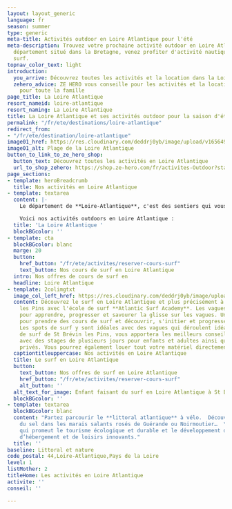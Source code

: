 ```yaml
---
layout: layout_generic
language: fr
season: summer
type: generic
meta-title: Activités outdoor en Loire Atlantique pour l'été
meta-description: Trouvez votre prochaine activité outdoor en Loire Atlantique. Un
  département situé dans la Bretagne, venez profiter d'activité nautique tel que le
  surf.
topnav_color_text: light
introduction:
  you_arrive: Découvrez toutes les activités et la location dans la Loire Atlantique.
  zehero_advice: ZE HERO vous conseille pour les activités et la location des équipements
    pour toute la famille
page_title: La Loire Atlantique
resort_nameid: loire-atlantique
resort_naming: La Loire Atlantique
title: La Loire Atlantique et ses activités outdoor pour la saison d'été
permalink: "/fr/ete/destinations/loire-atlantique"
redirect_from:
- "/fr/ete/destination/loire-atlantique"
image01_href: https://res.cloudinary.com/deddrj0yb/image/upload/v1656490025/website/resorts/St%20Br%C3%A9vin%20les%20pins/murilo-silva-S9kTO57hQ9I-unsplash.jpg
image01_alt: Plage de la Loire Atlantique
button_to_link_to_ze_hero_shop:
  button_text: Découvrez toutes les activités en Loire Atlantique
  url_to_shop_zehero: https://shop.ze-hero.com/fr/activites-Outdoor?station=Loire+Atlantique+%2844%29&calessonstype=all&catypegenderlistsummer=all&calessonsactivitytype=all&start-date=
page_sections:
- template: heroBreadcrumb
  title: Nos activités en Loire Atlantique
- template: textarea
  content: |-
    Le département de **Loire-Atlantique**, c'est des sentiers qui vous mèneront dans des terres contrastées : landes granitiques et fermes aux toits d’ardoise, maisons basses aux toits de tuiles romaines typiques et ses vignes ou aux marais salants du parc de Brière. Vers les côtes de Jade, Amour ou Sauvage, s’étendent des plages très prisées. Avec 6200 hectares d’espaces naturels, 2000 km d’itinéraires vélo et un riche patrimoine, la Loire-Atlantique est le 7e département **touristique** de France. C'est également ses 130 km de côtes, ses grandes plages et ses vagues. C'est un département où vous pourrez pratiquer le surf et de nombreuses autre activités dans l'océan.

    Voici nos activités outdoors en Loire Atlantique :
  title: 'La Loire Atlantique '
  blockBGcolor: ''
- template: cta
  blockBGcolor: blanc
  marge: 20
  button:
    href_button: "/fr/ete/activites/reserver-cours-surf"
    text_button: Nos cours de surf en Loire Atlantique
  intro: Nos offres de cours de surf en
  headline: Loire Atlantique
- template: 2colimgtxt
  image_col_left_href: https://res.cloudinary.com/deddrj0yb/image/upload/v1643624276/website/Surf%20Atlantic/IMG_7885_dljybe.jpg
  content: Découvrez le surf en Loire Atlantique et plus précisément à Saint Brévin
    les Pins avec l'école de surf **Atlantic Surf Academy**. Les vagues ici sont parfaites
    pour apprendre, progresser et savourer la glisse sur les vagues. Une école parfaite
    pour prendre des cours de surf et découvrir, s'initier et progresser en surf.
    Les spots de surf y sont idéales avec des vagues qui déroulent idéalement. L'école
    de surf de St Brévin les Pins, vous apportera les meilleurs conseils pour surf
    avec des stages de plusieurs jours pour enfants et adultes ainsi que des cours
    privés. Vous pourrez également louer tout votre matériel directement sur place.
  captiontitleuppercase: Nos activités en Loire Atlantique
  title: Le surf en Loire Atlantique
  button:
    text_button: Nos offres de surf en Loire Atlantique
    href_button: "/fr/ete/activites/reserver-cours-surf"
    alt_button: ''
  alt_text_for_image: Enfant faisant du surf en Loire Atlantique à St Brévin les Pins
  blockBGcolor: ''
- template: textarea
  blockBGcolor: blanc
  content: "Partez parcourir le **littoral atlantique** à vélo.  Découvrir l’histoire
    du sel dans les marais salants rosés de Guérande ou Noirmoutier…  \nUn territoire
    qui promeut le tourisme écologique et durable et le développement d’une offre
    d’hébergement et de loisirs innovants."
  title: ''
baseline: Littoral et nature
code_postal: 44,Loire-Atlantique,Pays de la Loire
level: 1
listMother: 2
titleHome: Les activités en Loire Atlantique
activite: ''
conseil: ''

---
```

